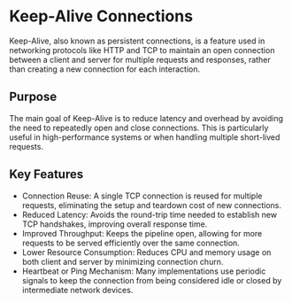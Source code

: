 # Keep-Alive Connections
Keep-Alive, also known as persistent connections, is a feature used in networking protocols like HTTP and TCP to maintain an open connection between a client and server for multiple requests and responses, rather than creating a new connection for each interaction.

## Purpose
The main goal of Keep-Alive is to reduce latency and overhead by avoiding the need to repeatedly open and close connections. This is particularly useful in high-performance systems or when handling multiple short-lived requests.

## Key Features
- Connection Reuse: A single TCP connection is reused for multiple requests, eliminating the setup and teardown cost of new connections.
- Reduced Latency: Avoids the round-trip time needed to establish new TCP handshakes, improving overall response time.
- Improved Throughput: Keeps the pipeline open, allowing for more requests to be served efficiently over the same connection.
- Lower Resource Consumption: Reduces CPU and memory usage on both client and server by minimizing connection churn.
- Heartbeat or Ping Mechanism: Many implementations use periodic signals to keep the connection from being considered idle or closed by intermediate network devices.